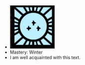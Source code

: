 - ![image.png](../assets/image_1700901177855_0.png)
- Mastery: Winter
- I am well acquainted with this text.